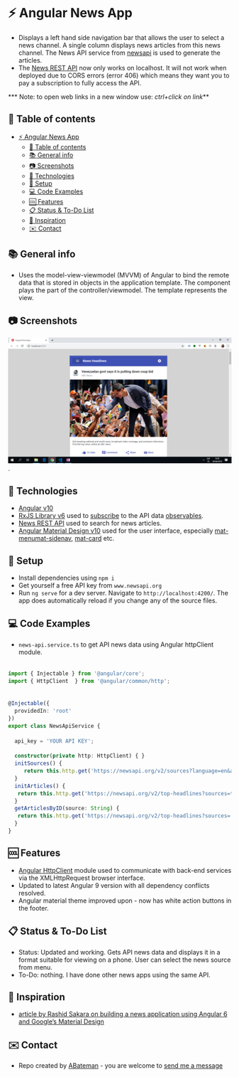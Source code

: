 # :zap: Angular News App

* Displays a left hand side navigation bar that allows the user to select a news channel. A single column displays news articles from this news channel. The News API service from [newsapi](https://newsapi.org) is used to generate the articles.
* The [News REST API](https://newsapi.org/) now only works on localhost. It will not work when deployed due to CORS errors (error 406) which means they want you to pay a subscription to fully access the API.

*** Note: to open web links in a new window use: _ctrl+click on link_**

## :page_facing_up: Table of contents

* [:zap: Angular News App](#zap-angular-news-app)
  * [:page_facing_up: Table of contents](#page_facing_up-table-of-contents)
  * [:books: General info](#books-general-info)
  * [:camera: Screenshots](#camera-screenshots)
  * [:signal_strength: Technologies](#signal_strength-technologies)
  * [:floppy_disk: Setup](#floppy_disk-setup)
  * [:computer: Code Examples](#computer-code-examples)
  * [:cool: Features](#cool-features)
  * [:clipboard: Status & To-Do List](#clipboard-status--to-do-list)
  * [:clap: Inspiration](#clap-inspiration)
  * [:envelope: Contact](#envelope-contact)

## :books: General info

* Uses the model-view-viewmodel (MVVM) of Angular to bind the remote data that is stored in objects in the application template. The component plays the part of the controller/viewmodel. The template represents the view.

## :camera: Screenshots

![Example screenshot](./img/news-headlines.png).

## :signal_strength: Technologies

* [Angular v10](https://angular.io/)
* [RxJS Library v6](https://angular.io/guide/rx-library) used to [subscribe](http://reactivex.io/documentation/operators/subscribe.html) to the API data [observables](http://reactivex.io/documentation/observable.html).
* [News REST API](https://newsapi.org/) used to search for news articles.
* [Angular Material Design v10](https://material.angular.io/) used for the user interface, especially [mat-menu](https://material.angular.io/components/menu/overview)[mat-sidenav](https://material.angular.io/components/sidenav/overview), [mat-card](https://material.angular.io/components/card/overview) etc.

## :floppy_disk: Setup

* Install dependencies using `npm i`
* Get yourself a free API key from `www.newsapi.org`
* Run `ng serve` for a dev server. Navigate to `http://localhost:4200/`. The app does automatically reload if you change any of the source files.

## :computer: Code Examples

* `news-api.service.ts` to get API news data using Angular httpClient module.

```typescript

import { Injectable } from '@angular/core';
import { HttpClient  } from '@angular/common/http';


@Injectable({
  providedIn: 'root'
})
export class NewsApiService {

  api_key = 'YOUR API KEY';

  constructor(private http: HttpClient) { }
  initSources() {
     return this.http.get('https://newsapi.org/v2/sources?language=en&apiKey=' + this.api_key);
  }
  initArticles() {
   return this.http.get('https://newsapi.org/v2/top-headlines?sources=techcrunch&apiKey=' + this.api_key);
  }
  getArticlesByID(source: String) {
   return this.http.get('https://newsapi.org/v2/top-headlines?sources=' + source + '&apiKey=' + this.api_key);
  }
}

```

## :cool: Features

* [Angular HttpClient](https://angular.io/guide/http) module used to communicate with back-end services via the XMLHttpRequest browser interface.
* Updated to latest Angular 9 version with all dependency conflicts resolved.
* Angular material theme improved upon - now has white action buttons in the footer.

## :clipboard: Status & To-Do List

* Status: Updated and working. Gets API news data and displays it in a format suitable for viewing on a phone. User can select the news source from  menu.
* To-Do: nothing. I have done other news apps using the same API.

## :clap: Inspiration

* [article by Rashid Sakara on building a news application using Angular 6 and Google’s Material Design](https://www.smashingmagazine.com/2018/10/news-application-with-angular-and-material-design/)

## :envelope: Contact

* Repo created by [ABateman](https://www.andrewbateman.org) - you are welcome to [send me a message](https://andrewbateman.org/contact)
